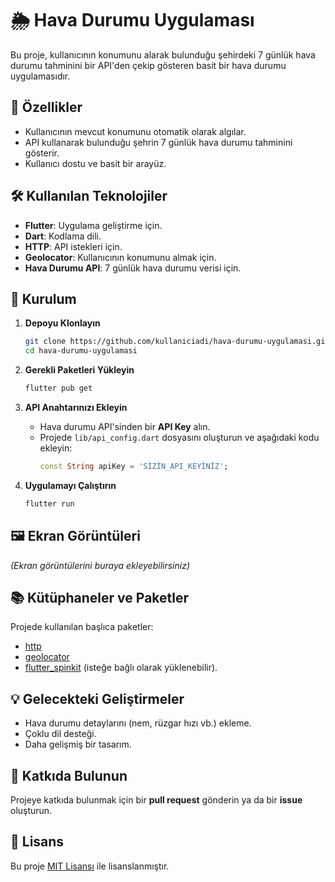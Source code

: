 
# 🌦️ Hava Durumu Uygulaması  

Bu proje, kullanıcının konumunu alarak bulunduğu şehirdeki 7 günlük hava durumu tahminini bir API'den çekip gösteren basit bir hava durumu uygulamasıdır.  

## 🚀 Özellikler  
- Kullanıcının mevcut konumunu otomatik olarak algılar.  
- API kullanarak bulunduğu şehrin 7 günlük hava durumu tahminini gösterir.  
- Kullanıcı dostu ve basit bir arayüz.  

## 🛠️ Kullanılan Teknolojiler  
- **Flutter**: Uygulama geliştirme için.  
- **Dart**: Kodlama dili.  
- **HTTP**: API istekleri için.  
- **Geolocator**: Kullanıcının konumunu almak için.  
- **Hava Durumu API**: 7 günlük hava durumu verisi için.  

## 🔧 Kurulum  

1. **Depoyu Klonlayın**  
   ```bash  
   git clone https://github.com/kullaniciadi/hava-durumu-uygulamasi.git  
   cd hava-durumu-uygulamasi  
   ```  

2. **Gerekli Paketleri Yükleyin**  
   ```bash  
   flutter pub get  
   ```  

3. **API Anahtarınızı Ekleyin**  
   - Hava durumu API'sinden bir **API Key** alın.  
   - Projede `lib/api_config.dart` dosyasını oluşturun ve aşağıdaki kodu ekleyin:  
     ```dart  
     const String apiKey = 'SİZİN_API_KEYİNİZ';  
     ```  

4. **Uygulamayı Çalıştırın**  
   ```bash  
   flutter run  
   ```  

## 🖼️ Ekran Görüntüleri  
*(Ekran görüntülerini buraya ekleyebilirsiniz)*  

## 📚 Kütüphaneler ve Paketler  
Projede kullanılan başlıca paketler:  
- [http](https://pub.dev/packages/http)  
- [geolocator](https://pub.dev/packages/geolocator)  
- [flutter_spinkit](https://pub.dev/packages/flutter_spinkit) (isteğe bağlı olarak yüklenebilir).  

## 💡 Gelecekteki Geliştirmeler  
- Hava durumu detaylarını (nem, rüzgar hızı vb.) ekleme.  
- Çoklu dil desteği.  
- Daha gelişmiş bir tasarım.  

## 🤝 Katkıda Bulunun  
Projeye katkıda bulunmak için bir **pull request** gönderin ya da bir **issue** oluşturun.  

## 📄 Lisans  
Bu proje [MIT Lisansı](LICENSE) ile lisanslanmıştır.  
